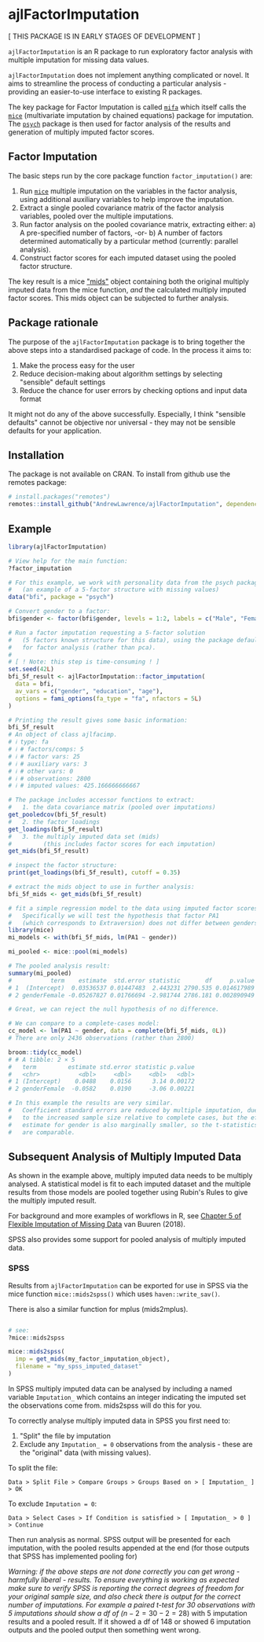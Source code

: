 # ajlFactorImputation

[ THIS PACKAGE IS IN EARLY STAGES OF DEVELOPMENT ]

`ajlFactorImputation` is an R package to run exploratory factor analysis with multiple imputation for missing data values.

`ajlFactorImputation` does not implement anything complicated or novel. It aims to streamline the process of conducting a particular analysis - providing an easier-to-use interface to existing R packages.

The key package for Factor Imputation is called [`mifa`](https://github.com/teebusch/mifa) which itself calls the [`mice`](https://amices.org/mice/) (multivariate imputation by chained equations) package for imputation. The [`psych`](https://personality-project.org/r/psych/) package is then used for factor analysis of the results and generation of multiply imputed factor scores.

## Factor Imputation

The basic steps run by the core package function `factor_imputation()` are:

1)  Run [`mice`](https://amices.org/mice/) multiple imputation on the variables in the factor analysis, using additional auxiliary variables to help improve the imputation.
2)  Extract a single pooled covariance matrix of the factor analysis variables, pooled over the multiple imputations.
3)  Run factor analysis on the pooled covariance matrix, extracting either:
    a)  A pre-specified number of factors, -or-
    b)  A number of factors determined automatically by a particular method (currently: parallel analysis).
4)  Construct factor scores for each imputed dataset using the pooled factor structure.

The key result is a mice ["mids"](https://amices.org/mice/reference/mids.html) object containing both the original multiply imputed data from the mice function, *and* the calculated multiply imputed factor scores. This mids object can be subjected to further analysis.

## Package rationale

The purpose of the `ajlFactorImputation` package is to bring together the above steps into a standardised package of code. In the process it aims to:

1)  Make the process easy for the user
2)  Reduce decision-making about algorithm settings by selecting "sensible" default settings
3)  Reduce the chance for user errors by checking options and input data format

It might not do any of the above successfully. Especially, I think "sensible defaults" cannot be objective nor universal - they may not be sensible defaults for your application.

## Installation

The package is not available on CRAN. To install from github use the remotes package:

``` r
# install.packages("remotes")
remotes::install_github("AndrewLawrence/ajlFactorImputation", dependencies = TRUE)
```

## Example

``` r
library(ajlFactorImputation)

# View help for the main function:
?factor_imputation

# For this example, we work with personality data from the psych package
#   (an example of a 5-factor structure with missing values)
data("bfi", package = "psych")

# Convert gender to a factor:
bfi$gender <- factor(bfi$gender, levels = 1:2, labels = c("Male", "Female"))

# Run a factor imputation requesting a 5-factor solution
#   (5 factors known structure for this data), using the package defaults
#   for factor analysis (rather than pca).
#
# [ ! Note: this step is time-consuming ! ]
set.seed(42L)
bfi_5f_result <- ajlFactorImputation::factor_imputation(
  data = bfi,
  av_vars = c("gender", "education", "age"),
  options = fami_options(fa_type = "fa", nfactors = 5L)
)

# Printing the result gives some basic information:
bfi_5f_result
# An object of class ajlfacimp.
# ℹ type: fa
# ℹ # factors/comps: 5
# ℹ # factor vars: 25
# ℹ # auxiliary vars: 3
# ℹ # other vars: 0
# ℹ # observations: 2800
# ℹ # imputed values: 425.166666666667

# The package includes accessor functions to extract:
#   1. the data covariance matrix (pooled over imputations)
get_pooledcov(bfi_5f_result)
#   2. the factor loadings
get_loadings(bfi_5f_result)
#   3. the multiply imputed data set (mids)
#         (this includes factor scores for each imputation)
get_mids(bfi_5f_result)

# inspect the factor structure:
print(get_loadings(bfi_5f_result), cutoff = 0.35)

# extract the mids object to use in further analysis:
bfi_5f_mids <- get_mids(bfi_5f_result)

# fit a simple regression model to the data using imputed factor scores.
#   Specifically we will test the hypothesis that factor PA1
#   (which corresponds to Extraversion) does not differ between genders.
library(mice)
mi_models <- with(bfi_5f_mids, lm(PA1 ~ gender))

mi_pooled <- mice::pool(mi_models)

# The pooled analysis result:
summary(mi_pooled)
#           term    estimate  std.error statistic       df     p.value
# 1  (Intercept)  0.03536537 0.01447483  2.443231 2790.535 0.014617989
# 2 genderFemale -0.05267827 0.01766694 -2.981744 2786.181 0.002890949

# Great, we can reject the null hypothesis of no difference.

# We can compare to a complete-cases model:
cc_model <- lm(PA1 ~ gender, data = complete(bfi_5f_mids, 0L))
# There are only 2436 observations (rather than 2800)

broom::tidy(cc_model)
# # A tibble: 2 × 5
#   term         estimate std.error statistic p.value
#   <chr>           <dbl>     <dbl>     <dbl>   <dbl>
# 1 (Intercept)    0.0488    0.0156      3.14 0.00172
# 2 genderFemale  -0.0582    0.0190     -3.06 0.00221

# In this example the results are very similar.
#   Coefficient standard errors are reduced by multiple imputation, due
#   to the increased sample size relative to complete cases, but the effect
#   estimate for gender is also marginally smaller, so the t-statistics
#   are comparable.
```

## Subsequent Analysis of Multiply Imputed Data

As shown in the example above, multiply imputed data needs to be multiply analysed. A statistical model is fit to each imputed dataset and the multiple results from those models are pooled together using Rubin's Rules to give the multiply imputed result.

For background and more examples of workflows in R, see [Chapter 5 of Flexible Imputation of Missing Data](https://stefvanbuuren.name/fimd/ch-analysis.html) van Buuren (2018).

SPSS also provides some support for pooled analysis of multiply imputed data.

### SPSS

Results from `ajlFactorImputation` can be exported for use in SPSS via the mice function `mice::mids2spss()` which uses `haven::write_sav()`.

There is also a similar function for mplus (mids2mplus).

``` r

# see:
?mice::mids2spss

mice::mids2spss(
  imp = get_mids(my_factor_imputation_object),
  filename = "my_spss_imputed_dataset"
)
```

In SPSS multiply imputed data can be analysed by including a named variable `Imputation_` which contains an integer indicating the imputed set the observations come from. mids2spss will do this for you.

To correctly analyse multiply imputed data in SPSS you first need to:

1)  "Split" the file by imputation
2)  Exclude any `Imputation_ = 0` observations from the analysis - these are the "original" data (with missing values).

To split the file:

`Data > Split File > Compare Groups > Groups Based on > [ Imputation_ ] > OK`

To exclude `Imputation = 0`:

`Data > Select Cases > If Condition is satisfied > [ Imputation_ > 0 ] > Continue`

Then run analysis as normal. SPSS output will be presented for each imputation, with the pooled results appended at the end (for those outputs that SPSS has implemented pooling for)

*Warning: if the above steps are not done correctly you can get wrong - harmfully liberal - results. To ensure everything is working as expected make sure to verify SPSS is reporting the correct degrees of freedom for your original sample size, and also check there is output for the correct number of imputations. For example a paired t-test for 30 observations with 5 imputations should show a df of (*$n-2 = 30 - 2 = 28$) with 5 imputation results and a pooled result. If it showed a df of 148 or showed 6 imputation outputs and the pooled output then something went wrong.
